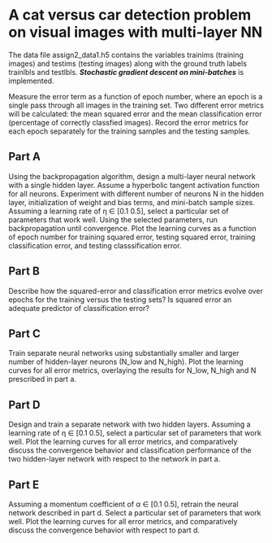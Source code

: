 # A cat versus car detection problem on visual images with multi-layer NN

The data file assign2_data1.h5 contains the variables trainims (training images) and testims (testing images) along with the ground truth labels trainlbls and testlbls. _**Stochastic gradient descent on mini-batches**_ is implemented.

Measure the error term as a function of epoch number, where an epoch is a single pass through all images in the training set. Two different error metrics will be calculated: the mean squared error and the mean classification error (percentage of correctly classfied images). Record the error metrics for each epoch separately for the training samples and the testing samples.

## Part A

Using the backpropagation algorithm, design a multi-layer neural network with a single hidden layer. Assume a hyperbolic tangent activation function for all neurons. Experiment with different number of neurons N in the hidden layer, initialization of weight and bias terms, and mini-batch sample sizes. Assuming a learning rate of η ∈ [0.1 0.5], select a particular set of parameters that work well. Using the selected parameters, run backpropagation until convergence. Plot the learning curves as a function of epoch number for training squared error, testing squared error, training classification error, and testing classsification error.

## Part B

Describe how the squared-error and classification error metrics evolve over epochs for the training versus the testing sets? Is squared error an adequate predictor of classification error?

## Part C

Train separate neural networks using substantially smaller and larger number of hidden-layer neurons (N_low and N_high). Plot the learning curves for all error metrics, overlaying the results for N_low, N_high and N prescribed in part a.

## Part D

Design and train a separate network with two hidden layers. Assuming a learning rate of η ∈ [0.1 0.5], select a particular set of parameters that work well. Plot the learning curves for all error metrics, and comparatively discuss the convergence behavior and classification performance of the two hidden-layer network with respect to the network in part a.

## Part E

Assuming a momentum coefficient of α ∈ [0.1 0.5], retrain the neural network described in part d. Select a particular set of parameters that work well. Plot the learning curves for all error metrics, and comparatively discuss the convergence behavior with respect to part d.
